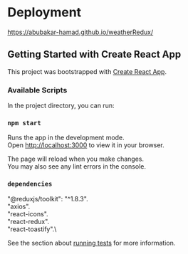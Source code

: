 
# Deployment

https://abubakar-hamad.github.io/weatherRedux/

## Getting Started with Create React App
This project was bootstrapped with [Create React App](https://github.com/facebook/create-react-app).

### Available Scripts

In the project directory, you can run:

### `npm start`

Runs the app in the development mode.\
Open [http://localhost:3000](http://localhost:3000) to view it in your browser.

The page will reload when you make changes.\
You may also see any lint errors in the console.

### `dependencies`

"@reduxjs/toolkit": "^1.8.3".\
"axios".\
"react-icons".\
"react-redux".\
"react-toastify".\


See the section about [running tests](https://facebook.github.io/create-react-app/docs/running-tests) for more information.





